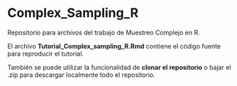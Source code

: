 Complex_Sampling_R
==================

Repositorio para archivos del trabajo de Muestreo Complejo en R.

El archivo **Tutorial_Complex_sampling_R.Rmd** contiene el código fuente para reproducir el tutorial.

También se puede utilizar la funcionalidad de **clonar el repositorio** o bajar el .zip para descargar localmente todo el repositorio.
